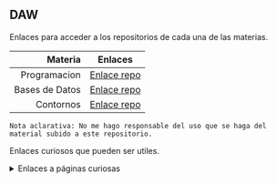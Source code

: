 ## DAW

Enlaces para acceder a los repositorios de cada una de las materias.



| Materia | Enlaces                      |
|--------:|-----------------------------------------------------|
| Programacion   | [Enlace repo](https://github.com/MateoCarballo/Programacion)|
| Bases de Datos | [Enlace repo](https://github.com/MateoCarballo/BasesdeDatos)|
| Contornos      | [Enlace repo](https://github.com/MateoCarballo/Contornos)|

```Nota aclarativa: No me hago responsable del uso que se haga del material subido a este repositorio.```

Enlaces curiosos que pueden ser utiles.

<details>
<summary>Enlaces a páginas curiosas</summary>

| Nombre |
|-----:|
|[ChatGPT](https://chat.openai.com/chat) | 
|[Jasper AI](www.jasper.ai)|
|[Synthesia](https://www.synthesia.io)|
|[Dall-E-2](https://labs.openai.com)|
|[Sintaxis Markdown](https://daringfireball.net/projects/markdown/syntax)|  
</details>





<!-- TO DO: Añadir una tabla con los tres enlaces -->
